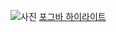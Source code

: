 ![사진](https://encrypted-tbn1.gstatic.com/images?q=tbn:ANd9GcTB3HrM90RosU6G_LZGB-K_7-PGk5tzMKnNGPLDV67A13gq33Fa)
[포그바 하이라이트](https://youtu.be/LpkNoSyvAjI)
